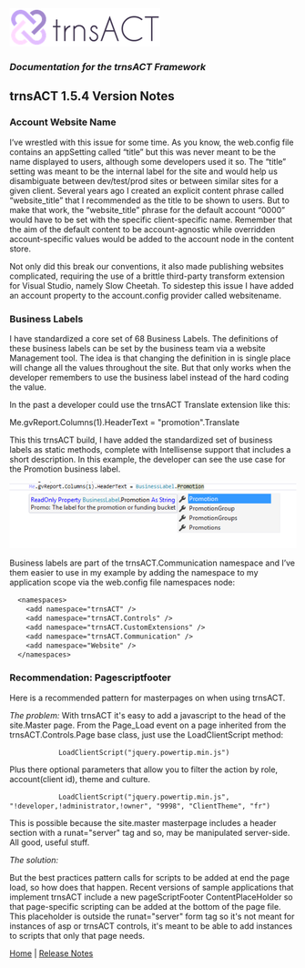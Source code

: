 ![Logo](../images/logo_default.png)  

### *Documentation for the trnsACT Framework*

## trnsACT 1.5.4 Version Notes

### Account Website Name

I’ve wrestled with this issue for some time. As you know, the web.config file contains an appSetting called “title” but this was never meant to be the name displayed to users, although some developers used it so. The “title” setting was meant to be the internal label for the site and would help us disambiguate between dev/test/prod sites or between similar sites for a given client. Several years ago I created an explicit content phrase called “website_title” that I recommended as the title to be shown to users. But to make that work, the “website_title” phrase for the default account “0000” would have to be set with the specific client-specific name. Remember that the aim of the default content to be account-agnostic while overridden account-specific values would be added to the account node in the content store.

Not only did this break our conventions, it also made publishing websites complicated, requiring the use of a brittle third-party transform extension for Visual Studio, namely Slow Cheetah. To sidestep this issue I have added an account property to the account.config provider called websitename. 

### Business Labels

I have standardized a core set of 68 Business Labels. The definitions of these business labels can be set by the business team via a website Management tool. The idea is that changing the definition in is single place will change all the values throughout the site. But that only works when the developer remembers to use the business label instead of the hard coding the value.

In the past a developer could use the trnsACT Translate extension like this: 

Me.gvReport.Columns(1).HeaderText = "promotion".Translate

This this trnsACT build, I have added the standardized set of business labels as static methods, complete with Intellisense support that includes a short description. In this example, the developer can see the use case for the Promotion business label. 

 ![BusinessLabels](./images/businesslabels.png)

Business labels are part of the trnsACT.Communication namespace and I’ve them easier to use in my example by adding the namespace to my application scope via the web.config file namespaces node:

      <namespaces>
        <add namespace="trnsACT" />
        <add namespace="trnsACT.Controls" />
        <add namespace="trnsACT.CustomExtensions" />
        <add namespace="trnsACT.Communication" />       
        <add namespace="Website" />
      </namespaces>

### Recommendation: Pagescriptfooter
Here is a recommended pattern for masterpages on when using trnsACT.

*The problem:* 
With trnsACT it's easy to add a javascript to the head of the site.Master page. From the Page_Load event on a page inherited from the trnsACT.Controls.Page base class, just use the LoadClientScript method: 

                LoadClientScript("jquery.powertip.min.js")

Plus there optional parameters that allow you to filter the action by role, account(client id), theme and culture.

                LoadClientScript("jquery.powertip.min.js", "!developer,!administrator,!owner", "9998", "ClientTheme", "fr")

This is possible because the site.master masterpage includes a header section with a runat="server" tag and so, may be manipulated server-side. All good, useful stuff.

*The solution:*

But the best practices pattern calls for scripts to be added at end the page load, so how does that happen. Recent versions of sample applications that implement trnsACT include a new pageScriptFooter ContentPlaceHolder so that page-specific scripting can be added at the bottom of the page file. This placeholder is outside the runat="server" form tag so it's not meant for instances of asp or trnsACT controls, it's meant to be able to add instances to scripts that only that page needs. 

[Home](../README.md) \| [Release Notes](releasenotes.md)